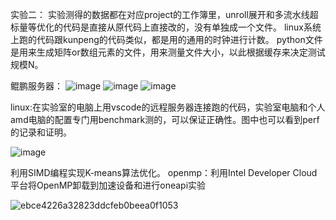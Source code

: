 实验二：
实验测得的数据都在对应project的工作簿里，unroll展开和多流水线超标量等优化的代码是直接从原代码上直接改的，没有单独成一个文件。
linux系统上跑的代码跟kunpeng的代码类似，都是用的通用的时钟进行计数。
python文件是用来生成矩阵or数组元素的文件，用来测量文件大小，以此根据缓存来决定测试规模N。

鲲鹏服务器：
![image](https://github.com/lhz191/bingxing/assets/142021438/ff2fd4f6-57d0-4cc6-89a5-f6f899c15213)
![image](https://github.com/lhz191/bingxing/assets/142021438/3c542e23-11d1-4789-98ee-b8a6c76ecba1)
![image](https://github.com/lhz191/bingxing/assets/142021438/ee08d75c-24a4-4f4b-80a1-2a39b03a63f0)

linux:在实验室的电脑上用vscode的远程服务器连接跑的代码，实验室电脑和个人amd电脑的配置专门用benchmark测的，可以保证正确性。图中也可以看到perf的记录和证明。

![image](https://github.com/lhz191/bingxing/assets/142021438/5e38a567-54ff-4f1c-b477-1d93df60cb8f)

利用SIMD编程实现K-means算法优化。
openmp：利用Intel Developer Cloud平台将OpenMP卸载到加速设备和进行oneapi实验

![ebce4226a32823ddcfeb0beea0f1053](https://github.com/lhz191/bingxing/assets/142021438/57939493-fecd-4d43-954f-c83f356cc458)

